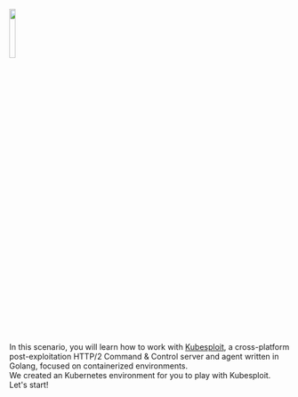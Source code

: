<p align="left">
  <img src="https://github.com/cyberark/kubesploit/blob/assets/1.5x/kubesploit@1.5x-100.jpg?raw=true" height="15%" width="15%">
</p>

In this scenario, you will learn how to work with [Kubesploit](https://github.com/cyberark/kubesploit), a cross-platform post-exploitation HTTP/2 Command & Control server and agent written in Golang, focused on containerized environments.  
We created an Kubernetes environment for you to play with Kubesploit. Let's start!  